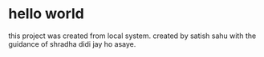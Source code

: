 # hello world
this project was created from local system. 
created by satish sahu with the guidance of shradha didi
 jay ho asaye.